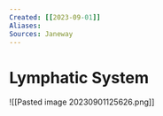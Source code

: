 ```yaml
---
Created: [[2023-09-01]]
Aliases: 
Sources: Janeway
---
```

# Lymphatic System
![[Pasted image 20230901125626.png]]